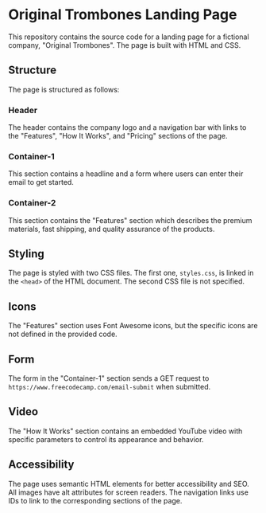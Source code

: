 # Original Trombones Landing Page

This repository contains the source code for a landing page for a fictional company, "Original Trombones". The page is built with HTML and CSS.

## Structure

The page is structured as follows:

### Header
The header contains the company logo and a navigation bar with links to the "Features", "How It Works", and "Pricing" sections of the page.

### Container-1
This section contains a headline and a form where users can enter their email to get started.

### Container-2
This section contains the "Features" section which describes the premium materials, fast shipping, and quality assurance of the products.

## Styling
The page is styled with two CSS files. The first one, `styles.css`, is linked in the `<head>` of the HTML document. The second CSS file is not specified.

## Icons
The "Features" section uses Font Awesome icons, but the specific icons are not defined in the provided code.

## Form
The form in the "Container-1" section sends a GET request to `https://www.freecodecamp.com/email-submit` when submitted.

## Video
The "How It Works" section contains an embedded YouTube video with specific parameters to control its appearance and behavior.

## Accessibility
The page uses semantic HTML elements for better accessibility and SEO. All images have alt attributes for screen readers. The navigation links use IDs to link to the corresponding sections of the page.